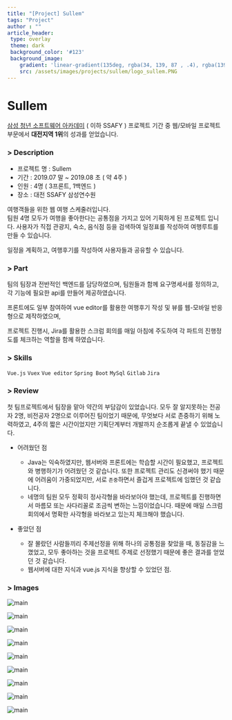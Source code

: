```yaml
---
title: "[Project] Sullem"
tags: "Project"
author : ""
article_header:
 type: overlay
 theme: dark
 background_color: '#123'
 background_image:
    gradient: 'linear-gradient(135deg, rgba(34, 139, 87 , .4), rgba(139, 34, 139, .4))'
    src: /assets/images/projects/sullem/logo_sullem.PNG
---
```






# Sullem



[삼성 청년 소프트웨어 아카데미](https://www.ssafy.com/ksp/jsp/swp/swpMain.jsp) ( 이하 SSAFY ) 프로젝트 기간 중 웹/모바일 프로젝트 부문에서  **대전지역 1위**의 성과를 얻었습니다.




### > Description
- 프로젝트 명 : Sullem
- 기간 : 2019.07 말 ~ 2019.08 초 ( 약 4주 )
- 인원 : 4명 ( 3프론트, 1백엔드 )
- 장소 : 대전 SSAFY 삼성연수원

여행객들을 위한 웹 여행 스케줄러입니다.<br/>
팀원 4명 모두가 여행을 좋아한다는 공통점을 가지고 있어 기획하게 된 프로젝트 입니다. 사용자가 직접 관광지, 숙소, 음식점 등을 검색하여 일정표를 작성하여 여행루트를 만들 수 있습니다.

일정을 계획하고, 여행후기를 작성하여 사용자들과 공유할 수 있습니다.





### > Part

팀의 팀장과 전반적인 백엔드를 담당하였으며, 팀원들과 함께 요구명세서를 정의하고, 각 기능에 필요한 api를 만들어 제공하였습니다.

프론트에도 일부 참여하여 vue editor를 활용한 여행후기 작성 및 뷰를 웹-모바일 반응형으로 제작하였으며,

프로젝트 진행시, Jira를 활용한 스크럼 회의를 매일 아침에 주도하여 각 파트의 진행정도를 체크하는 역할을 함께 하였습니다.






### > Skills
`Vue.js`  `Vuex`  `Vue editor`  `Spring Boot`  `MySql`  `Gitlab`  `Jira`



### > Review

첫 팀프로젝트에서 팀장을 맡아 약간의 부담감이 있었습니다. 모두 잘 알지못하는 전공자 2명, 비전공자 2명으로 이루어진 팀이었기 때문에, 무엇보다 서로 존중하기 위해 노력하였고, 4주의 짧은 시간이었지만 기획단계부터 개발까지 순조롭게 끝낼 수 있었습니다.

- 어려웠던 점
  - Java는 익숙하였지만, 웹서버와 프론트에는 학습할 시간이 필요했고, 프로젝트와 병행하기가 어려웠던 것 같습니다. 또한 프로젝트 관리도 신경써야 했기 때문에 어려움이 가중되었지만, 서로 `존중`하면서 즐겁게 프로젝트에 임했던 것 같습니다.
  - 네명의 팀원 모두 정확히 정사각형을 바라보아야 했는데, 프로젝트를 진행하면서 마름모 또는 사다리꼴로 조금씩 변하는 느낌이었습니다. 때문에 매일 스크럼회의에서 명확한 사각형을 바라보고 있는지 체크해야 했습니다.

- 좋았던 점
  - 잘 몰랐던 사람들끼리 주제선정을 위해 하나의 공통점을 찾았을 때, 동질감을 느꼈었고, 모두 좋아하는 것을 프로젝트 주제로 선정했기 때문에 좋은 결과를 얻었던 것 같습니다.
  - 웹서버에 대한 지식과 vue.js 지식을 향상할 수 있었던 점.




### > Images

![main](/assets/images/projects/sullem/intro.PNG)

![main](/assets/images/projects/sullem/main.png)

![main](/assets/images/projects/sullem/scheduling.PNG)

![main](/assets/images/projects/sullem/path.PNG)

![main](/assets/images/projects/sullem/read_schedule.PNG)

![main](/assets/images/projects/sullem/read_schedule2.PNG)

![main](/assets/images/projects/sullem/read_schedule3.PNG)

![main](/assets/images/projects/sullem/write_mobile.png)

![main](/assets/images/projects/sullem/read_mobile.png)

<br><br>
